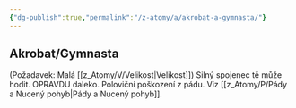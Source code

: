 ```yaml
---
{"dg-publish":true,"permalink":"/z-atomy/a/akrobat-a-gymnasta/"}
---
```


## Akrobat/Gymnasta
(Požadavek: Malá [[z_Atomy/V/Velikost\|Velikost]]) 
Silný spojenec tě může hodit. OPRAVDU daleko. Poloviční poškození z pádu. Viz [[z_Atomy/P/Pády a Nucený pohyb\|Pády a Nucený pohyb]].